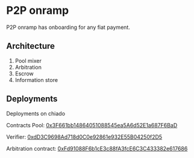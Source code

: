 # P2P onramp

P2P onramp has onboarding for any fiat payment.

## Architecture

1. Pool mixer
2. Arbitration
3. Escrow
4. Information store

## Deployments

Deployments on chiado

Contracts Pool: [0x3F661bb14864051088545ea5A6d52E1a687F6BaD](https://blockscout.chiadochain.net/address/0x3F661bb14864051088545ea5A6d52E1a687F6BaD)

Verifier: [0xdD3C9698Ad718d0C0e92861e932E55B04250f2D5](https://blockscout.chiadochain.net/address/0xdD3C9698Ad718d0C0e92861e932E55B04250f2D5)

Arbitration contract: [0xFd91088F6b1cE3c88fA3fcE6C3C433382e617686](https://blockscout.chiadochain.net/address/0xFd91088F6b1cE3c88fA3fcE6C3C433382e617686)
